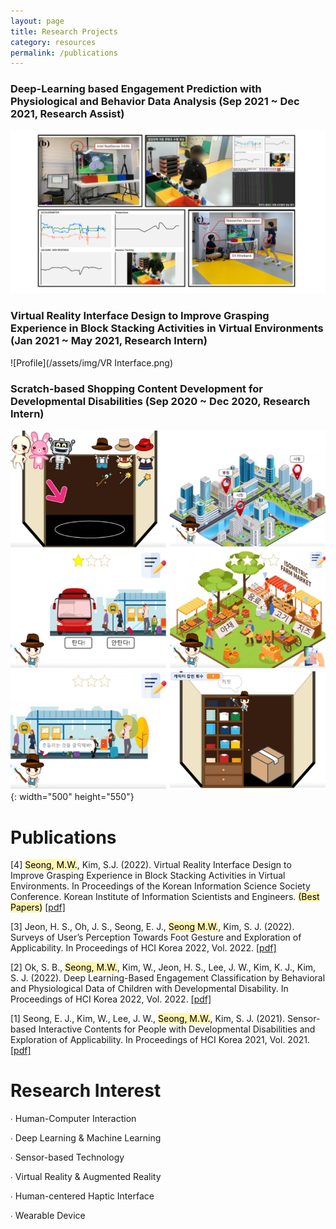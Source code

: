 ```yaml
---
layout: page
title: Research Projects
category: resources
permalink: /publications
---
```

  
### Deep-Learning based Engagement Prediction with Physiological and Behavior Data Analysis (Sep 2021 ~ Dec 2021, Research Assist)
![Profile](/assets/img/DeepLearning.png)

### Virtual Reality Interface Design to Improve Grasping Experience in Block Stacking Activities in Virtual Environments (Jan 2021 ~ May 2021, Research Intern)
![Profile](/assets/img/VR Interface.png)
  
### Scratch-based Shopping Content Development for Developmental Disabilities (Sep 2020 ~ Dec 2020, Research Intern)
![Profile](/assets/img/DevelopmentalDisorder.png) {: width="500" height="550"}



# Publications

[4] <mark style='background-color: #fff5b1'>Seong, M.W.</mark>, Kim, S.J. (2022). Virtual Reality Interface Design to Improve Grasping Experience in Block Stacking Activities in Virtual Environments. In Proceedings of the Korean Information Science Society Conference. Korean Institute of Information Scientists and Engineers. <mark style='background-color: #fff5b1'>(Best Papers)</mark> [[pdf]](https://drive.google.com/file/d/1osPECbX_5QtMgc-7yUUff1bUsMaaJjom/view)

[3] Jeon, H. S., Oh, J. S., Seong, E. J., <mark style='background-color: #fff5b1'>Seong M.W.</mark>, Kim, S. J. (2022). Surveys of User’s Perception Towards Foot Gesture and Exploration of Applicability. In Proceedings of HCI Korea 2022, Vol. 2022. [[pdf]](https://drive.google.com/file/d/1Zefz_ERz1FURbhVKovUR7AWkqHvP2uVB/view)

[2] Ok, S. B., <mark style='background-color: #fff5b1'>Seong, M.W.</mark>, Kim, W., Jeon, H. S., Lee, J. W., Kim, K. J.,  Kim, S. J. (2022). Deep Learning-Based Engagement Classification by Behavioral and Physiological Data of Children with Developmental Disability. In Proceedings of HCI Korea 2022, Vol. 2022. [[pdf]](https://drive.google.com/file/d/1GrgSU2Z8lvF0wsoBpX2hHsPf_AZtuXtK/view)

[1] Seong, E. J., Kim, W., Lee, J. W., <mark style='background-color: #fff5b1'>Seong, M.W.</mark>, Kim, S. J. (2021). Sensor-based Interactive Contents for People with Developmental Disabilities and Exploration of Applicability. In Proceedings of HCI Korea 2021, Vol. 2021. [[pdf]](https://drive.google.com/file/d/1aj8kNSi5NoZGOwl4PgPRwEGtiPqkclyj/view)

# Research Interest

∙ Human-Computer Interaction 

∙ Deep Learning & Machine Learning

∙ Sensor-based Technology 

∙ Virtual Reality & Augmented Reality

∙ Human-centered Haptic Interface

∙ Wearable Device

